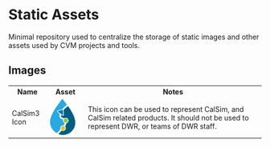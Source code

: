 # Static Assets

Minimal repository used to centralize the storage of static images and other assets used by CVM projects and tools.

## Images

<table width="100%">
    <colgroup>
       <col span="1" style="width: 15%;">
       <col span="1" style="width: 15%;">
       <col span="1" style="width: 70%;">
    </colgroup>
    <tr>
        <th>Name</th>
        <th>Asset</th>
        <th>Notes</th>
    </tr>
    <tr>
        <td>CalSim3 Icon</td>
        <td><img src="./images/calsim3_icon.svg" alt="CalSim3 Icon" width="50"/></td>
        <td>This icon can be used to represent CalSim, and CalSim related products. It should not be used to represent DWR, or teams of DWR staff.</td>
    </tr>
</table>
